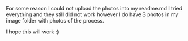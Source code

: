 For some reason I could not upload the photos into my readme.md I tried everything and they still did not work however I do have 3 photos in my image folder with photos of the process.

I hope this will work :)
